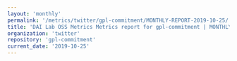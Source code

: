 ```yaml
---
layout: 'monthly'
permalink: '/metrics/twitter/gpl-commitment/MONTHLY-REPORT-2019-10-25/'
title: 'DAI Lab OSS Metrics Metrics report for gpl-commitment | MONTHLY-REPORT-2019-10-25'
organization: 'twitter'
repository: 'gpl-commitment'
current_date: '2019-10-25'
---
```

